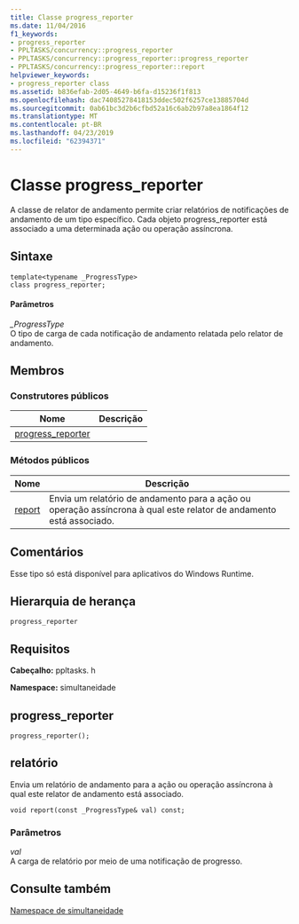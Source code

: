 ```yaml
---
title: Classe progress_reporter
ms.date: 11/04/2016
f1_keywords:
- progress_reporter
- PPLTASKS/concurrency::progress_reporter
- PPLTASKS/concurrency::progress_reporter::progress_reporter
- PPLTASKS/concurrency::progress_reporter::report
helpviewer_keywords:
- progress_reporter class
ms.assetid: b836efab-2d05-4649-b6fa-d15236f1f813
ms.openlocfilehash: dac74085278418153ddec502f6257ce13885704d
ms.sourcegitcommit: 0ab61bc3d2b6cfbd52a16c6ab2b97a8ea1864f12
ms.translationtype: MT
ms.contentlocale: pt-BR
ms.lasthandoff: 04/23/2019
ms.locfileid: "62394371"
---
```

# <a name="progressreporter-class"></a>Classe progress_reporter

A classe de relator de andamento permite criar relatórios de notificações de andamento de um tipo específico. Cada objeto progress_reporter está associado a uma determinada ação ou operação assíncrona.

## <a name="syntax"></a>Sintaxe

```
template<typename _ProgressType>
class progress_reporter;
```

#### <a name="parameters"></a>Parâmetros

*_ProgressType*<br/>
O tipo de carga de cada notificação de andamento relatada pelo relator de andamento.

## <a name="members"></a>Membros

### <a name="public-constructors"></a>Construtores públicos

|Nome|Descrição|
|----------|-----------------|
|[progress_reporter](#ctor)||

### <a name="public-methods"></a>Métodos públicos

|Nome|Descrição|
|----------|-----------------|
|[report](#report)|Envia um relatório de andamento para a ação ou operação assíncrona à qual este relator de andamento está associado.|

## <a name="remarks"></a>Comentários

Esse tipo só está disponível para aplicativos do Windows Runtime.

## <a name="inheritance-hierarchy"></a>Hierarquia de herança

`progress_reporter`

## <a name="requirements"></a>Requisitos

**Cabeçalho:** ppltasks. h

**Namespace:** simultaneidade

##  <a name="ctor"></a> progress_reporter

```
progress_reporter();
```

##  <a name="report"></a> relatório

Envia um relatório de andamento para a ação ou operação assíncrona à qual este relator de andamento está associado.

```
void report(const _ProgressType& val) const;
```

### <a name="parameters"></a>Parâmetros

*val*<br/>
A carga de relatório por meio de uma notificação de progresso.

## <a name="see-also"></a>Consulte também

[Namespace de simultaneidade](concurrency-namespace.md)
